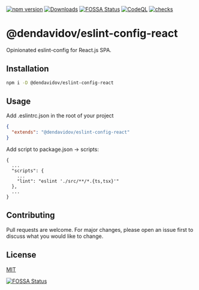 [![npm version](https://img.shields.io/npm/v/@dendavidov/eslint-config-react.svg)](https://www.npmjs.com/package/@dendavidov/eslint-config-react)
[![Downloads](https://img.shields.io/npm/dm/@dendavidov/eslint-config-react.svg)](https://www.npmjs.com/package/@dendavidov/eslint-config-react)
[![FOSSA Status](https://app.fossa.com/api/projects/git%2Bgithub.com%2Fdendavidov%2Feslint-config-react.svg?type=shield)](https://app.fossa.com/projects/git%2Bgithub.com%2Fdendavidov%2Feslint-config-react?ref=badge_shield)
[![CodeQL](https://github.com/dendavidov/eslint-config-react/actions/workflows/codeql.yml/badge.svg)](https://github.com/dendavidov/eslint-config-react/actions/workflows/codeql.yml)
[![checks](https://github.com/dendavidov/eslint-config-react/actions/workflows/test.yml/badge.svg)](https://github.com/dendavidov/eslint-config-react/actions/workflows/test.yml)

# @dendavidov/eslint-config-react

Opinionated eslint-config for React.js SPA.

## Installation

```bash
npm i -D @dendavidov/eslint-config-react
```

## Usage

Add .eslintrc.json in the root of your project

```json
{
  "extends": "@dendavidov/eslint-config-react"
}
```

Add script to package.json -> scripts:

```
{
  ...
  "scripts": {
    ...
    "lint": "eslint './src/**/*.{ts,tsx}'"
  },
  ...
}
```

## Contributing

Pull requests are welcome. For major changes, please open an issue first
to discuss what you would like to change.

## License

[MIT](https://dendavidov.mit-license.org/)

[![FOSSA Status](https://app.fossa.com/api/projects/git%2Bgithub.com%2Fdendavidov%2Feslint-config-react.svg?type=large)](https://app.fossa.com/projects/git%2Bgithub.com%2Fdendavidov%2Feslint-config-react?ref=badge_large)
